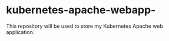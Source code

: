 # kubernetes-apache-webapp-
This repository will be used to store my Kubernetes Apache web application.

